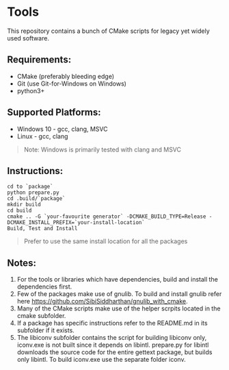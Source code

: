 # Tools
This repository contains a bunch of CMake scripts for legacy yet widely used software.

## Requirements:
* CMake (preferably bleeding edge)
* Git (use Git-for-Windows on Windows)
* python3+

## Supported Platforms:
* Windows 10 - gcc, clang, MSVC
* Linux - gcc, clang

>Note: Windows is primarily tested with clang and MSVC

## Instructions:
``` 
cd to `package`
python prepare.py
cd .build/`package`
mkdir build
cd build
cmake .. -G `your-favourite generator` -DCMAKE_BUILD_TYPE=Release -DCMAKE_INSTALL_PREFIX=`your-install-location`
Build, Test and Install
```
>Prefer to use the same install location for all the packages

## Notes:
1) For the tools or libraries which have dependencies, build and install the dependencies first.
2) Few of the packages make use of gnulib. To build and install gnulib refer here https://github.com/SibiSiddharthan/gnulib_with_cmake.
3) Many of the CMake scripts make use of the helper scrpits located in the cmake subfolder.
4) If a package has specific instructions refer to the README.md in its subfolder if it exists.
5) The libiconv subfolder contains the script for building libiconv only, iconv.exe is not built since it depends on libintl.
prepare.py for libintl downloads the source code for the entire gettext package, but builds only libintl. To build iconv.exe use the separate folder iconv.